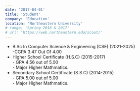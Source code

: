 ```yaml
---
date: '2017-04-01'
title: 'Student'
company: 'Education'
location: 'Northeastern University'
# range: 'Spring 2016 & 2017'
# url: 'https://web.northeastern.edu/scout/'
---
```


- B.Sc In Computer Science & Engineering (CSE) (2021-2025) <br> -CGPA 3.47 Out Of 4.00
- Higher School Certificate (H.S.C) (2015-2017) <br> - GPA 4.56 out of 5.00 <br> - Major Higher Mathmatics.
- Secondary School Certificate (S.S.C) (2014-2015) <br> - GPA 5.00 out of 5.00 <br> - Major Higher Mathmatics.
